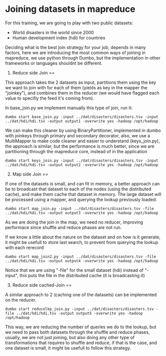 Joining datasets in mapreduce
=

For this training, we are going to play with two public datasets:
* World disasters in the world since 2000
* Human development index (hdi) for countries

Deciding what is the best join strategy for your job, depends in many factors, here we are introducing the most common ways of joining in mapreduce, we use python through Dumbo, but the implementation in other frameworks or languages shouldnt be different.

1. Reduce side Join
==

This approach takes the 2 datasets as input, partitions them using the key we want to join with for each of them (yields as key in the mapper the "joinkey"), and combines them in the reducer (we would have flagged each value to specifiy the feed it's coming from).

In base_join.py we implement manually this type of join, run it:

```
dumbo start base_join.py -input ../dat/disasters/disasters.tsv -input ../dat/hdi/hdi.tsv -output output1 -overwrite yes -hadoop /opt/hadoop
```

We can make this cleaner by using BinaryPartitioner, implemented in dumbo with joinkeys through primary and secondary decorator, also, we use a MultiMapper to make code cleaner and easier to understand (keys_join.py), the approach is similar, but the performance is much better, since we are partitioning through the mapreduce core, instead of in the application


```
dumbo start keys_join.py -input ../dat/disasters/disasters.tsv -input ../dat/hdi/hdi.tsv -output output2 -overwrite yes -hadoop /opt/hadoop
```

2. Map side Join
==

If one of the datasets is small, and can fit in memory, a better approach can be to broadcast that dataset to each of the nodes (using the distributed cache), and make them cache that dataset in memory. The large dataset will be processed using a mapper, and querying the lookup previously loaded.

```
dumbo start map_join.py -input ../dat/disasters/disasters.tsv -file ../dat/hdi/hdi.tsv -output output3 -overwrite yes -hadoop /opt/hadoop
```

As we are doing the join in the map, we need no reducer, improving performace since shuffle and reduce phases are not run.

If we know a little about the nature on the dataset and on how is it generate, it might be usefull to store last search, to prevent from querying the lookup with each rerecord

```
dumbo start map_join2.py -input ../dat/disasters/disasters.tsv -file ../dat/hdi/hdi.tsv -output output4 -overwrite yes -hadoop /opt/hadoop
```

Notice that we are using "-file" for the small dataset (hdi) instead of "-input",  this puts the file in the distributed cache (it is broadcasting it)


3. Reduce side cached-Join
==

A similar approach to 2 (caching one of the datasets) can be implemented on the reducer.

```
dumbo start reducelkp_join.py -input ../dat/disasters/disasters.tsv -file ../dat/hdi/hdi.tsv -output output5 -overwrite yes -hadoop /opt/hadoop
```

This way, we are reducing the number of queries we do to the lookup, but we need to pass both datasets through the shuffle and reduce phases, usually, we are not just joining, but also doing any other type of transformations that requires to shuffle and reduce, if that is the case, and one dataset is small, it might be usefull to follow this strategy.


